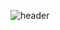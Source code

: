 ![header](https://capsule-render.vercel.app/api?type=rect&color=auto&height=100&section=header&text=안녕하세요!%20render&fontSize=30&animation=fadeIn&textBg=dd)
